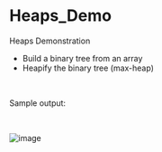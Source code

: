 # Heaps_Demo
Heaps Demonstration
- Build a binary tree from an array
- Heapify the binary tree (max-heap)

<br>

Sample output:

<br>

![image](https://user-images.githubusercontent.com/26050634/204652954-c481dbae-4be1-42cd-b545-a2c22017b1a8.png)
